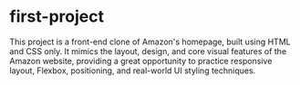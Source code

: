 # first-project
This project is a front-end clone of Amazon's homepage, built using HTML and CSS only. It mimics the layout, design, and core visual features of the Amazon website, providing a great opportunity to practice responsive layout, Flexbox, positioning, and real-world UI styling techniques.
